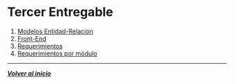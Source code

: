 # Tercer Entregable
1. [Modelos Entidad-Relación](UMLs/UMLs.md)
2. [Front-End](Front-End/Frontend.md)
3. [Requerimientos](Requerimientos.md)
4. [Requerimientos por módulo](Requerimientos_por_módulo/Requisitos.md) 
---
***[Volver al inicio](../../README.md)***